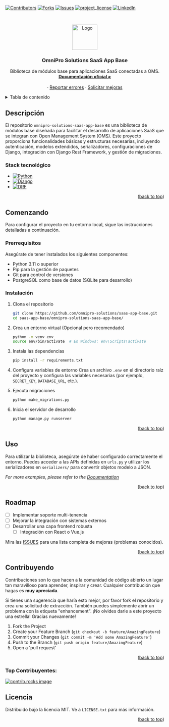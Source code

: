 <a id="readme-top"></a>
[![Contributors][contributors-shield]][contributors-url]
[![Forks][forks-shield]][forks-url]
[![Issues][issues-shield]][issues-url]
[![project_license][license-shield]][license-url]
[![LinkedIn][linkedin-shield]][linkedin-url]

<!-- PROJECT LOGO -->
<br />
<div align="center">

<a
href="https://github.com/omnipro-solutions/saas-app-base.git">
    <img src="https://pngimg.com/uploads/github/github_PNG78.png" alt="Logo" width="80" height="80">
  </a>

<h3 align="center">OmniPro Solutions SaaS App Base</h3>

  <p align="center">
    Biblioteca de módulos base para aplicaciones SaaS conectadas a OMS.
    <br />
    <a href="https://doc-oms.omni.pro/docs/reglas"><strong>Documentación oficial »</strong></a>
    <br />
    <br />
    &middot;
    <a href="https://github.com/omnipro-solutions/saas-app-base/issues">Reportar errores</a>
    &middot;
    <a href="https://github.com/omnipro-solutions/saas-app-base/issues">Solicitar mejoras</a>
  </p>
</div>

<!-- TABLA DE CONTENIDO -->
<details>
  <summary>Tabla de contenido</summary>
  <ol>
    <li>
      <a href="#descripción">Descripción</a>
      <ul>
        <li><a href="#stack-tecnologico">Stack</a></li>
      </ul>
    </li>
    <li>
      <a href="#comenzando">Comenzando</a>
      <ul>
        <li><a href="#prerequisitos">Prerrequisitos</a></li>
        <li><a href="#instalacion">Instalación</a></li>
      </ul>
    </li>
    <li><a href="#usao">Uso</a></li>
    <li><a href="#roadmap">Roadmap</a></li>
    <li><a href="#contribuyendo">Contribuyendo</a></li>
    <li><a href="#top-contribuyentes">Top Contribuyentes</a></li>
    <li><a href="#licencia">Licencia</a></li>
  </ol>
</details>

<!-- SOBRE EL PROYECTO -->
## Descripción

El repositorio `omnipro-solutions-saas-app-base` es una biblioteca de módulos base diseñada para facilitar el desarrollo de aplicaciones SaaS que se integran con Open Management System (OMS). Este proyecto proporciona funcionalidades básicas y estructuras necesarias, incluyendo autenticación, modelos extendidos, serializadores, configuraciones de Django, integración con Django Rest Framework, y gestión de migraciones.

### Stack tecnológico
- [![Python][Python]][Python-url]
- [![Django][Django]][Django-url]
- [![DRF][drf]][drf-url]

<p align="right">(<a href="#readme-top">back to top</a>)</p>

<!-- CONFIGURACIÓN LOCAL -->
## Comenzando

Para configurar el proyecto en tu entorno local, sigue las instrucciones detalladas a continuación.

### Prerrequisitos

Asegúrate de tener instalados los siguientes componentes:
- Python 3.11 o superior
- Pip para la gestión de paquetes
- Git para control de versiones
- PostgreSQL como base de datos (SQLite para desarrollo)

### Instalación

1. Clona el repositorio
   ```sh
   git clone https://github.com/omnipro-solutions/saas-app-base.git
   cd saas-app-base/omnipro-solutions-saas-app-base/
   ```

2. Crea un entorno virtual (Opcional pero recomendado)
   ```sh
   python -m venv env
   source env/bin/activate  # En Windows: env\Scripts\activate
   ```

3. Instala las dependencias
   ```sh
   pip install -r requirements.txt
   ```

4. Configura variables de entorno
   Crea un archivo `.env` en el directorio raíz del proyecto y configura las variables necesarias (por ejemplo, `SECRET_KEY`, `DATABASE_URL`, etc.).

5. Ejecuta migraciones
   ```sh
   python make_migrations.py
   ```

6. Inicia el servidor de desarrollo
   ```sh
   python manage.py runserver
   ```

<p align="right">(<a href="#readme-top">back to top</a>)</p>

<!-- Ejemplos de uso -->
## Uso

Para utilizar la biblioteca, asegúrate de haber configurado correctamente el entorno. Puedes acceder a las APIs definidas en `urls.py` y utilizar los serializadores en `serializers/` para convertir objetos modelo a JSON.

_For more examples, please refer to the [Documentation](https://doc-oms.omni.pro/docs/dev/imgs/saas-img-core)_

<p align="right">(<a href="#readme-top">back to top</a>)</p>

<!-- ROADMAP -->
## Roadmap

- [ ] Implementar soporte multi-tenencia
- [ ] Mejorar la integración con sistemas externos
- [ ] Desarrollar una capa frontend robusta
    - [ ] Integración con React o Vue.js

Mira las [ISSUES](https://github.com/omnipro-solutions/saas-app-base/issues) para una lista completa de mejoras (problemas conocidos).

<p align="right">(<a href="#readme-top">back to top</a>)</p>

<!-- CONTRIBUTING -->
## Contribuyendo

Contribuciones son lo que hacen a la comunidad de código abierto un lugar tan maravilloso para aprender, inspirar y crear. Cualquier contribución que hagas es **muy apreciada**.

Si tienes una sugerencia que haría esto mejor, por favor fork el repositorio y crea una solicitud de extracción. También puedes simplemente abrir un problema con la etiqueta "enhancement". ¡No olvides darle a este proyecto una estrella! Gracias nuevamente!

1. Fork the Project
2. Create your Feature Branch (`git checkout -b feature/AmazingFeature`)
3. Commit your Changes (`git commit -m 'Add some AmazingFeature'`)
4. Push to the Branch (`git push origin feature/AmazingFeature`)
5. Open a 'pull request'

<p align="right">(<a href="#readme-top">back to top</a>)</p>

### Top Contribuyentes:

<a href="https://github.com/omnipro-solutions/saas-app-base/graphs/contributors">
  <img src="https://contrib.rocks/image?repo=omnipro-solutions/saas-app-base" alt="contrib.rocks image" />
</a>

<!-- LICENCIA -->
## Licencia

Distribuido bajo la licencia MIT. Ve a `LICENSE.txt` para más información.

<p align="right">(<a href="#readme-top">back to top</a>)</p>

<!-- MARKDOWN LINKS & IMAGES -->
[contributors-shield]: https://img.shields.io/github/contributors/omnipro-solutions/saas-app-base.svg?style=for-the-badge
[contributors-url]: https://github.com/omnipro-solutions/saas-app-base/graphs/contributors
[forks-shield]: https://img.shields.io/github/forks/omnipro-solutions/saas-app-base.svg?style=for-the-badge
[forks-url]: https://github.com/omnipro-solutions/saas-app-base/network/members
[stars-shield]: https://img.shields.io/github/stars/omnipro-solutions/saas-app-base.svg?style=for-the-badge
[stars-url]: https://github.com/omnipro-solutions/saas-app-base/stargazers
[issues-shield]: https://img.shields.io/github/issues/omnipro-solutions/saas-app-base.svg?style=for-the-badge
[issues-url]: https://github.com/omnipro-solutions/saas-app-base/issues
[license-shield]: https://img.shields.io/github/license/omnipro-solutions/saas-app-base.svg?style=for-the-badge
[license-url]: https://github.com/omnipro-solutions/saas-app-base/blob/master/LICENSE.txt
[linkedin-shield]: https://img.shields.io/badge/-LinkedIn-black.svg?style=for-the-badge&logo=linkedin&colorB=555
[linkedin-url]: https://www.linkedin.com/company/omni.pro/

[Python]: https://img.shields.io/badge/python-3.11-blue?style=for-the-badge&logo=python
[Python-url]: https://www.python.org/
[Django]: https://img.shields.io/badge/django-5.0-green?style=for-the-badge&logo=django
[Django-url]: https://www.djangoproject.com/
[drf]: https://img.shields.io/badge/DRF-blue?style=for-the-badge&logo=data:image/png;base64,iVBORw0KGgoAAAANSUhEUgAAABAAAAAQCAYAAAAf8/9hAAAABGdBTUEAAK/INwWK6QAAABl0RVh0U29mdHdhcmUAQWRvYmUgSW1hZ2VSZWFkeXHJZTwAAACpSURBVDjLY/j//z8DJYGBgYEBAQEBgYGBgQEBAQEBgYGBgQEBAQEBgYGBgQEBAQEBgYGBgQEBAQEBgYGBgQEBAQEBgYGBgQEBAQEBgYGBgQEBAQEBgYGBgUEBAYHh4eHw8PDw8PDw8PDw8PDw8PDw8PDw8PDw8PDw8PDw8PDw8PDw8PDw8PDw8PDw8PDw8PDw8PDw8PDw8PDw8PDw8Pj4+Pj4+Pj4+Pj4+Pj4+Pj4+Pj4+Pj4+Pj4+Pj4+Pj4+Pj4+Pj4+Pj4+Pj4+Pj4+Pj4+Pj4+Pj4+Pj4+Pj4+Pj4+Pj4AAAACXBIWXMAAAsTAAALEwEAmpwYAAAAAXNSR0IArs4c6QAAAABJRU5ErkJggg==
[drf-url]: https://www.django-rest-framework.org/
